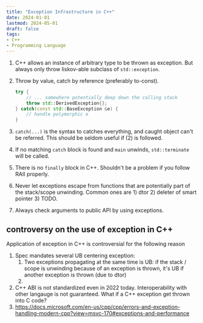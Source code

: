 ```yaml
---
title: "Exception Infrastructure in C++"
date: 2024-01-01
lastmod: 2024-05-01
draft: false
tags:
- C++
- Programming Language
---
```


1. C++ allows an instance of arbitrary type to be thrown as exception. But always only throw liskov-able subclass of `std::exception`.
2. Throw by value, catch by reference (preferably to-const).

    ```c++
    try {
        // ... somewhere potentially deep down the calling stack
        throw std::DerivedException{};
    } catch(const std::BaseException &e) {
        // handle polymorphic e
    }
    ```

3. `catch(...)` is the syntax to catches everything, and caught object can't be referred. This should be seldom useful if (2) is followed.
4. If no matching `catch` block is found and `main` unwinds, `std::terminate` will be called.
5. There is no `finally` block in C++. Shouldn't be a problem if you follow RAII properly.
6. Never let exceptions escape from functions that are potentially part of the stack/scope unwinding. Common ones are 1) dtor 2) deleter of smart pointer 3) TODO.
7. Always check arguments to public API by using exceptions.

## controversy on the use of exception in C++

Application of exception in C++ is controversial for the following reason
1. Spec mandates several UB centering exception:
    1. Two exceptions propagating at the same time is UB: if the stack / scope is unwinding because of an exception is thrown, it's UB if another exception is thrown (due to dtor)
    2. 
2. C++ ABI is not standardized even in 2022 today. Interoperability with other langauge is not guaranteed. What if a C++ exception get thrown into C code?
3. https://docs.microsoft.com/en-us/cpp/cpp/errors-and-exception-handling-modern-cpp?view=msvc-170#exceptions-and-performance
